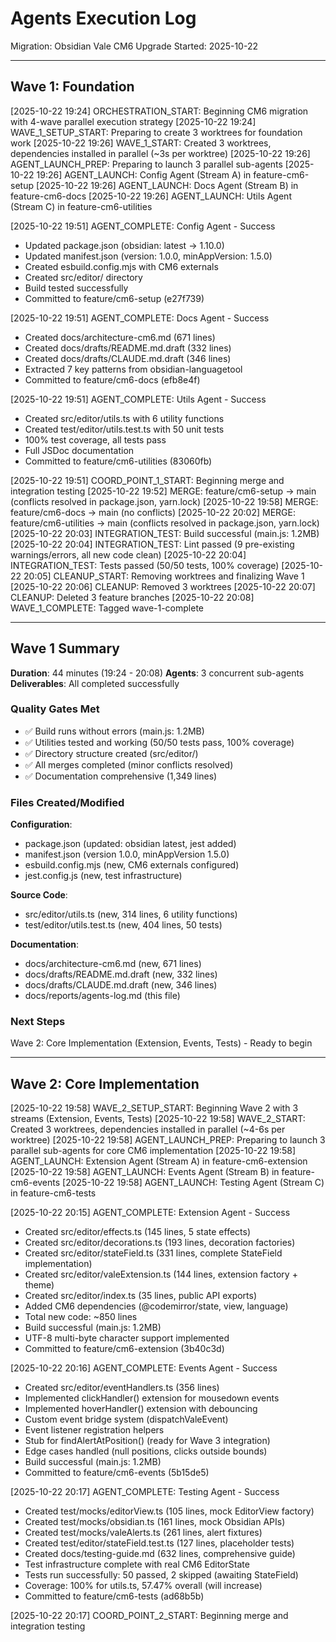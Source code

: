 # Agents Execution Log
Migration: Obsidian Vale CM6 Upgrade
Started: 2025-10-22

---

## Wave 1: Foundation

[2025-10-22 19:24] ORCHESTRATION_START: Beginning CM6 migration with 4-wave parallel execution strategy
[2025-10-22 19:24] WAVE_1_SETUP_START: Preparing to create 3 worktrees for foundation work
[2025-10-22 19:26] WAVE_1_START: Created 3 worktrees, dependencies installed in parallel (~3s per worktree)
[2025-10-22 19:26] AGENT_LAUNCH_PREP: Preparing to launch 3 parallel sub-agents
[2025-10-22 19:26] AGENT_LAUNCH: Config Agent (Stream A) in feature-cm6-setup
[2025-10-22 19:26] AGENT_LAUNCH: Docs Agent (Stream B) in feature-cm6-docs
[2025-10-22 19:26] AGENT_LAUNCH: Utils Agent (Stream C) in feature-cm6-utilities

[2025-10-22 19:51] AGENT_COMPLETE: Config Agent - Success
  - Updated package.json (obsidian: latest -> 1.10.0)
  - Updated manifest.json (version: 1.0.0, minAppVersion: 1.5.0)
  - Created esbuild.config.mjs with CM6 externals
  - Created src/editor/ directory
  - Build tested successfully
  - Committed to feature/cm6-setup (e27f739)

[2025-10-22 19:51] AGENT_COMPLETE: Docs Agent - Success
  - Created docs/architecture-cm6.md (671 lines)
  - Created docs/drafts/README.md.draft (332 lines)
  - Created docs/drafts/CLAUDE.md.draft (346 lines)
  - Extracted 7 key patterns from obsidian-languagetool
  - Committed to feature/cm6-docs (efb8e4f)

[2025-10-22 19:51] AGENT_COMPLETE: Utils Agent - Success
  - Created src/editor/utils.ts with 6 utility functions
  - Created test/editor/utils.test.ts with 50 unit tests
  - 100% test coverage, all tests pass
  - Full JSDoc documentation
  - Committed to feature/cm6-utilities (83060fb)

[2025-10-22 19:51] COORD_POINT_1_START: Beginning merge and integration testing
[2025-10-22 19:52] MERGE: feature/cm6-setup → main (conflicts resolved in package.json, yarn.lock)
[2025-10-22 19:58] MERGE: feature/cm6-docs → main (no conflicts)
[2025-10-22 20:02] MERGE: feature/cm6-utilities → main (conflicts resolved in package.json, yarn.lock)
[2025-10-22 20:03] INTEGRATION_TEST: Build successful (main.js: 1.2MB)
[2025-10-22 20:04] INTEGRATION_TEST: Lint passed (9 pre-existing warnings/errors, all new code clean)
[2025-10-22 20:04] INTEGRATION_TEST: Tests passed (50/50 tests, 100% coverage)
[2025-10-22 20:05] CLEANUP_START: Removing worktrees and finalizing Wave 1
[2025-10-22 20:06] CLEANUP: Removed 3 worktrees
[2025-10-22 20:07] CLEANUP: Deleted 3 feature branches
[2025-10-22 20:08] WAVE_1_COMPLETE: Tagged wave-1-complete

---

## Wave 1 Summary

**Duration**: 44 minutes (19:24 - 20:08)
**Agents**: 3 concurrent sub-agents
**Deliverables**: All completed successfully

### Quality Gates Met
- ✅ Build runs without errors (main.js: 1.2MB)
- ✅ Utilities tested and working (50/50 tests pass, 100% coverage)
- ✅ Directory structure created (src/editor/)
- ✅ All merges completed (minor conflicts resolved)
- ✅ Documentation comprehensive (1,349 lines)

### Files Created/Modified
**Configuration**:
- package.json (updated: obsidian latest, jest added)
- manifest.json (version 1.0.0, minAppVersion 1.5.0)
- esbuild.config.mjs (new, CM6 externals configured)
- jest.config.js (new, test infrastructure)

**Source Code**:
- src/editor/utils.ts (new, 314 lines, 6 utility functions)
- test/editor/utils.test.ts (new, 404 lines, 50 tests)

**Documentation**:
- docs/architecture-cm6.md (new, 671 lines)
- docs/drafts/README.md.draft (new, 332 lines)
- docs/drafts/CLAUDE.md.draft (new, 346 lines)
- docs/reports/agents-log.md (this file)

### Next Steps
Wave 2: Core Implementation (Extension, Events, Tests) - Ready to begin

---

## Wave 2: Core Implementation

[2025-10-22 19:58] WAVE_2_SETUP_START: Beginning Wave 2 with 3 streams (Extension, Events, Tests)
[2025-10-22 19:58] WAVE_2_START: Created 3 worktrees, dependencies installed in parallel (~4-6s per worktree)
[2025-10-22 19:58] AGENT_LAUNCH_PREP: Preparing to launch 3 parallel sub-agents for core CM6 implementation
[2025-10-22 19:58] AGENT_LAUNCH: Extension Agent (Stream A) in feature-cm6-extension
[2025-10-22 19:58] AGENT_LAUNCH: Events Agent (Stream B) in feature-cm6-events
[2025-10-22 19:58] AGENT_LAUNCH: Testing Agent (Stream C) in feature-cm6-tests

[2025-10-22 20:15] AGENT_COMPLETE: Extension Agent - Success
  - Created src/editor/effects.ts (145 lines, 5 state effects)
  - Created src/editor/decorations.ts (193 lines, decoration factories)
  - Created src/editor/stateField.ts (331 lines, complete StateField implementation)
  - Created src/editor/valeExtension.ts (144 lines, extension factory + theme)
  - Created src/editor/index.ts (35 lines, public API exports)
  - Added CM6 dependencies (@codemirror/state, view, language)
  - Total new code: ~850 lines
  - Build successful (main.js: 1.2MB)
  - UTF-8 multi-byte character support implemented
  - Committed to feature/cm6-extension (3b40c3d)

[2025-10-22 20:16] AGENT_COMPLETE: Events Agent - Success
  - Created src/editor/eventHandlers.ts (356 lines)
  - Implemented clickHandler() extension for mousedown events
  - Implemented hoverHandler() extension with debouncing
  - Custom event bridge system (dispatchValeEvent)
  - Event listener registration helpers
  - Stub for findAlertAtPosition() (ready for Wave 3 integration)
  - Edge cases handled (null positions, clicks outside bounds)
  - Build successful (main.js: 1.2MB)
  - Committed to feature/cm6-events (5b15de5)

[2025-10-22 20:17] AGENT_COMPLETE: Testing Agent - Success
  - Created test/mocks/editorView.ts (105 lines, mock EditorView factory)
  - Created test/mocks/obsidian.ts (161 lines, mock Obsidian APIs)
  - Created test/mocks/valeAlerts.ts (261 lines, alert fixtures)
  - Created test/editor/stateField.test.ts (127 lines, placeholder tests)
  - Created docs/testing-guide.md (632 lines, comprehensive guide)
  - Test infrastructure complete with real CM6 EditorState
  - Tests run successfully: 50 passed, 2 skipped (awaiting StateField)
  - Coverage: 100% for utils.ts, 57.47% overall (will increase)
  - Committed to feature/cm6-tests (ad68b5b)

[2025-10-22 20:17] COORD_POINT_2_START: Beginning merge and integration testing
